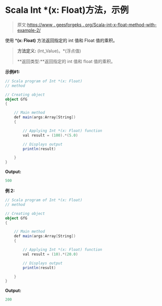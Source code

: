 # Scala Int *(x: Float)方法，示例

> 原文:[https://www . geesforgeks . org/Scala-int-x-float-method-with-example-2/](https://www.geeksforgeeks.org/scala-int-x-float-method-with-example-2/)

使用 ***(x: Float)** 方法返回指定的 int 值和 Float 值的乘积。

> **方法定义:** (Int_Value)。*(浮点值)
> 
> **返回类型:**返回指定的 int 值和 float 值的乘积。

**示例#1:**

```scala
// Scala program of Int *(x: Float)
// method

// Creating object
object GfG
{ 

    // Main method
    def main(args:Array[String])
    {

        // Applying Int *(x: Float) function
        val result = (100).*(5.0)

        // Displays output
        println(result)

    }
} 
```

**Output:**

```scala
500

```

**例 2:**

```scala
// Scala program of Int *(x: Float)
// method

// Creating object
object GfG
{ 

    // Main method
    def main(args:Array[String])
    {

        // Applying Int *(x: Float) function
        val result = (10).*(20.0)

        // Displays output
        println(result)

    }
} 
```

**Output:**

```scala
200

```